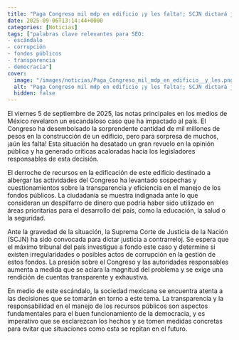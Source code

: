 ```yaml
---
title: "Paga Congreso mil mdp en edificio ¡y les falta!; SCJN dictará justicia a contrarreloj | Titulares nacionales 05/09/2025"
date: 2025-09-06T13:14:44+0000
categories: [Noticias]
tags: ["palabras clave relevantes para SEO: 
- escándalo
- corrupción
- fondos públicos
- transparencia
- democracia"]
cover:
  image: "/images/noticias/Paga_Congreso_mil_mdp_en_edificio__y_les.png"
  alt: "Paga Congreso mil mdp en edificio ¡y les falta!; SCJN dictará justicia a contrarreloj | Titulares nacionales 05/09/2025"
  hidden: false
---
```


El viernes 5 de septiembre de 2025, las notas principales en los medios de México revelaron un escandaloso caso que ha impactado al país. El Congreso ha desembolsado la sorprendente cantidad de mil millones de pesos en la construcción de un edificio, pero para sorpresa de muchos, ¡aún les falta! Esta situación ha desatado un gran revuelo en la opinión pública y ha generado críticas acaloradas hacia los legisladores responsables de esta decisión.

El derroche de recursos en la edificación de este edificio destinado a albergar las actividades del Congreso ha levantado sospechas y cuestionamientos sobre la transparencia y eficiencia en el manejo de los fondos públicos. La ciudadanía se muestra indignada ante lo que consideran un despilfarro de dinero que podría haber sido utilizado en áreas prioritarias para el desarrollo del país, como la educación, la salud o la seguridad.

Ante la gravedad de la situación, la Suprema Corte de Justicia de la Nación (SCJN) ha sido convocada para dictar justicia a contrarreloj. Se espera que el máximo tribunal del país investigue a fondo este caso y determine si existen irregularidades o posibles actos de corrupción en la gestión de estos fondos. La presión sobre el Congreso y las autoridades responsables aumenta a medida que se aclara la magnitud del problema y se exige una rendición de cuentas transparente y exhaustiva.

En medio de este escándalo, la sociedad mexicana se encuentra atenta a las decisiones que se tomarán en torno a este tema. La transparencia y la responsabilidad en el manejo de los recursos públicos son aspectos fundamentales para el buen funcionamiento de la democracia, y es imperativo que se esclarezcan los hechos y se tomen medidas concretas para evitar que situaciones como esta se repitan en el futuro.
